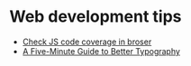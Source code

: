 # Web development tips

- [Check JS code coverage in broser](https://dev.to/saigowthamr/how-to-check-code-coverage-in-chrome-1d89)
- [A Five-Minute Guide to Better Typography](http://pierrickcalvez.com/journal/a-five-minutes-guide-to-better-typography)
